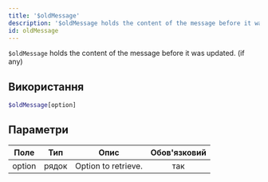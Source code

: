 ```yaml
---
title: '$oldMessage'
description: '$oldMessage holds the content of the message before it was updated. (if any)'
id: oldMessage
---
```


`$oldMessage` holds the content of the message before it was updated. (if any)

## Використання

```php
$oldMessage[option]
```

## Параметри

| Поле   | Тип   | Опис                | Обов'язковий |
| ------ | ----- | ------------------- |:------------:|
| option | рядок | Option to retrieve. |     так      |